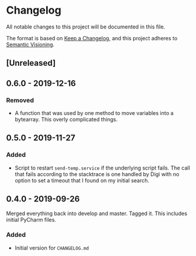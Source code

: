 # Changelog
All notable changes to this project will be documented in this file.

The format is based on [Keep a Changelog](https://keepachangelog.com/en/1.0.0/),
and this project adheres to [Semantic Visioning](https://semver.org/spec/v2.0.0.html).

## [Unreleased]

## 0.6.0 - 2019-12-16

### Removed
- A function that was used by one method to move variables into a bytearray. This overly complicated things.

## 0.5.0 - 2019-11-27

### Added
- Script to restart `send-temp.service` if the underlying script fails. The call that fails
  according to the stacktrace is one handled by Digi with no option to set a timeout that
  I found on my initial search.

## 0.4.0 - 2019-09-26
Merged everything back into develop and master. Tagged it. This includes initial PyCharm files.

### Added
- Initial version for `CHANGELOG.md`



